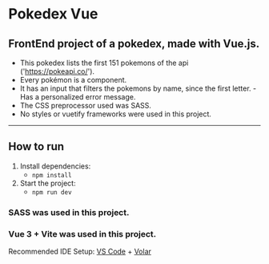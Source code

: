 # Pokedex Vue

## FrontEnd project of a pokedex, made with Vue.js.

- This pokedex lists the first 151 pokemons of the api ('https://pokeapi.co/').
- Every pokémon is a component.
- It has an input that filters the pokemons by name, since the first letter.
-Has a personalized error message.
- The CSS preprocessor used was SASS.
- No styles or vuetify frameworks were used in this project.
---

## How to run

1. Install dependencies:
    * `npm install`
2. Start the project:
    * `npm run dev` 

### SASS was used in this project.
### Vue 3 + Vite was used in this project.
Recommended IDE Setup: [VS Code](https://code.visualstudio.com/) + [Volar](https://marketplace.visualstudio.com/items?itemName=Vue.volar)